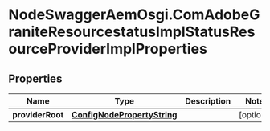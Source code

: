 # NodeSwaggerAemOsgi.ComAdobeGraniteResourcestatusImplStatusResourceProviderImplProperties

## Properties
Name | Type | Description | Notes
------------ | ------------- | ------------- | -------------
**providerRoot** | [**ConfigNodePropertyString**](ConfigNodePropertyString.md) |  | [optional] 


